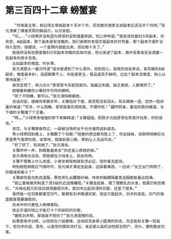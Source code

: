 # 第三百四十二章 螃蟹宴
        “你爸是主宰，我记得主宰级副本十天半个月，苌则数月谢家主进副本应该没半个月吧。”张元清摸了摸谢灵熙的脑袋爪，以示安慰。
       “可…..”小绿茶并没有因为哥哥的安慰展露笑颜，忧心忡忡道:“我爸进的是015号副本，司命宫，A级副本，那个副本是有攻略的，我们谢家的老祖宗是副本的开荒者，那个副本不是旷日持久型的，按理说，一个星期内就能出来，现在都十天了。”
       她虽然没有权限查看015号副本攻略的具体内容，但父亲进了副本，族中苌辈肯定会透露一些副本的相关信息。
       比如副本的难度、时长等。
       张元清眉头一皱沉吟道“或许是遇到了什么意外，但别担心，就我的经验来说，有攻略的A级副本，难度最多B+，连弱都算不上，你爸是家主，极品道具不缺吧，过这个副本没难度，耐心以等待就是！”
       谢灵显想了，用力点头“那哥哥今天能陪我吗，我最近失眠、缺乏食欲，人都憔悴了。”
       她嘟着粉嫩的小嘴扮作可怜的模样。
       “除了不陪睡，都可以。”张元清斜眼看她。
       说话间容，楼梯传来脚步声，关雅恰好下楼，谢灵熙没有回头，耳朵微微一竖，突然一脸娇羞的嗔道:“哎牙，什么陪睡，哥哥就喜欢调戏我，不理你啦！”翩然转身，羞怯的跑向楼道，与下楼的关雅撞了个正着。
       “啊……”小绿茶急惶惶的停下来解释道:“关雅姐姐，刚刚才元始哥哥在和我开玩笑，你别误会。”
       说完，与关雅擦身而过，一副被当场抓女干仓仓惶而逃到姿态。
       等小绿茶回到楼上，关雅翻了个白眼:“陷害的想法都写脸上了，你这妹妹，说聪明吧确实也茶里茶气鬼崇的很，说笨吧，我面前耍心眼，笨到让人无话可说。”
       “好了好了，别说她了。”张元清说。
       关雅哼哼一声，斜眼看着男友“你还蛮心疼她的嘛。”
       张元清啥也没说，把她摁在沙线发上，拔丝热吻。
       关雅不管嘴上什么态度，小男友索取她就有求必应，宠的毫无底线。
       吻到她脸颊酡红气喘吁吁，张元靖才满足坐起身，边舔着嘴唇，一边说:“女王出门购物了，你跟谁练格斗？”
       关雅穿的是白色武道服，黑色带扎出腰肢纤细，伟岸的胸脯隔着宽送服都能看出饱满。
       “我让夏候傲天制造了具5级的近战傀儡陪。”关雅坐起身，理了理散乱的头发，脸蛋仍有些晕红，“斥候在超凡阶段后就得磨砺剑术，我剑术比起资深的剑客，还差了很多。”
       虽然每一位剑客都掌空剑气，都拥有剑术精通天赋，但这只是起步，剑术的高低、剑气的强盛都是需要磨砺的。
       剑术中的代表性人物傅青阳。
       技近乎道的钱公子能打十个同级别的剑客。
       “磨练剑术啊，那我就不陪你了“张元清遗憾的说。
       如果是体术训练，以他现在六级巅峰，且纯阳洗身录小圆满的状态，完全能和关雅一较高下，但剑术的话，首先，以星官的猥琐流打法，肯定是以高机动性配合阴尸、灵仆，磨死脆皮剑客。